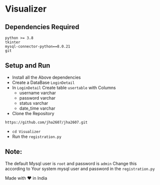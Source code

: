 # Visualizer
## Dependencies Required
```
python >= 3.8
tkinter
mysql-connector-python==8.0.21
git
```

## Setup and Run
- Install all the Above dependencies 
- Create a DataBase ``` LoginDetail ```
- In ``` LoginDetail ``` Create table ``` usertable ``` with Columns
    - username varchar
    - password varchar
    - status varchar
    - date_time varchar
- Clone the Repository
```
https://github.com/jha2607/jha2607.git
```
- ``` cd Visualizer ```
-  Run the ``` registration.py ```

## Note:
The default Mysql user is ``` root ``` and password is ``` admin ``` Change this according to Your system mysql user and password in the ``` registration.py ```

Made with ♥ in India

